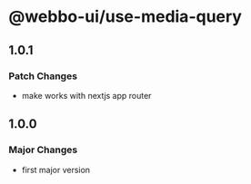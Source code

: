 # @webbo-ui/use-media-query

## 1.0.1

### Patch Changes

- make works with nextjs app router

## 1.0.0

### Major Changes

- first major version
